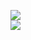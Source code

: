 [![](https://img.shields.io/badge/Made%20With-Github%20Spray-lightgrey.svg?style=for-the-badge&logo=github)](https://github.com/Annihil/github-spray#6394)  
[![](https://i.imgur.com/2DrTn0Z.gif)](https://github.com/Annihil/github-spray)
